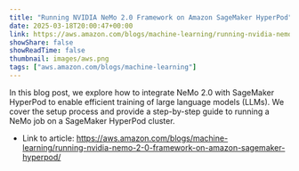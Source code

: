 ```yaml
---
title: "Running NVIDIA NeMo 2.0 Framework on Amazon SageMaker HyperPod"
date: 2025-03-18T20:00:47+00:00
link: https://aws.amazon.com/blogs/machine-learning/running-nvidia-nemo-2-0-framework-on-amazon-sagemaker-hyperpod/
showShare: false
showReadTime: false
thumbnail: images/aws.png
tags: ["aws.amazon.com/blogs/machine-learning"]
---
```

In this blog post, we explore how to integrate NeMo 2.0 with SageMaker HyperPod to enable efficient training of large language models (LLMs). We cover the setup process and provide a step-by-step guide to running a NeMo job on a SageMaker HyperPod cluster.

- Link to article: https://aws.amazon.com/blogs/machine-learning/running-nvidia-nemo-2-0-framework-on-amazon-sagemaker-hyperpod/